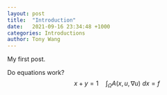 ```yaml
---
layout: post
title:  "Introduction"
date:   2021-09-16 23:34:48 +1000
categories: Introductions
author: Tony Wang 
---
```


My first post.

Do equations work? 
$$
x + y = 1 \quad \int_\Omega A(x,u,\nabla u) \: dx = f
$$



